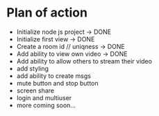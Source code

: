 # Plan of action
- Initialize node js project -> DONE
- Initialize first view -> DONE
- Create a room id // uniqness -> DONE
- Add ability to view own video -> DONE
- Add ability to allow others to stream their video
- add styling
- add ability to create msgs
- mute button and stop button
- screen share
- login and multiuser
- more coming soon...
